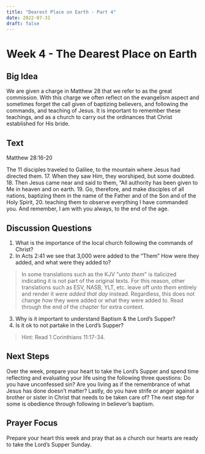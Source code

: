 ```yaml
---
title: "Dearest Place on Earth - Part 4"
date: 2022-07-31
draft: false
---
```


# Week 4 - The Dearest Place on Earth

## Big Idea
We are given a charge in Matthew 28 that we refer to as the great commission. With this charge we often reflect on the evangelism aspect and sometimes forget the call given of baptizing believers, and following the commands, and teaching of Jesus. It is important to remember these teachings, and as a church to carry out the ordinances that Christ established for His bride.

## Text
Matthew 28:16-20

The 11 disciples traveled to Galilee, to the mountain where Jesus had directed them. 17. When they saw Him, they worshiped, but some doubted. 18. Then Jesus came near and said to them, “All authority has been given to Me in heaven and on earth. 19. Go, therefore, and make disciples of all nations, baptizing them in the name of the Father and of the Son and of the Holy Spirit, 20. teaching them to observe everything I have commanded you. And remember, I am with you always, to the end of the age.

## Discussion Questions
1. What is the importance of the local church following the commands of Christ?
2. In Acts 2:41 we see that 3,000 were added to the “Them” How were they added, and
what were they added to?
> In some translations such as the KJV "_unto them_" is italicized indicating it is not part of the original texts. For this reason, other translations such as ESV, NASB, YLT, etc. leave off _unto them_ entirely and render it *were added that day* instead. Regardless, this does not change *how* they were added or what they were added to. Read through the end of the chapter for extra context.
3. Why is it important to understand Baptism & the Lord’s Supper?
4. Is it ok to not partake in the Lord’s Supper?
> Hint: Read 1 Corinthians 11:17-34.

## Next Steps
Over the week, prepare your heart to take the Lord’s Supper and spend time reflecting and evaluating your life using the following three questions: Do you have unconfessed sin? Are you living as if the remembrance of what Jesus has done doesn’t matter? Lastly, do you have strife or anger against a brother or sister in Christ that needs to be taken care of? The next step for some is obedience through following in believer’s baptism.

## Prayer Focus
Prepare your heart this week and pray that as a church our hearts are ready to take the Lord’s Supper Sunday.